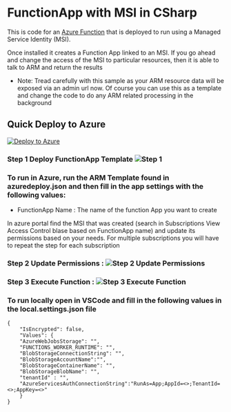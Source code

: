 # FunctionApp with MSI in CSharp

This is code for an [Azure Function](https://azure.microsoft.com/en-us/services/functions/) that is deployed to run using a Managed Service Identity (MSI).

Once installed it creates a Function App linked to an MSI. If you go ahead and change the access of the MSI to particular resources, then it is able to talk to ARM and return the results

* Note: Tread carefully with this sample as your ARM resource data will be exposed via an admin url now. Of course you can use this as a template and  change the code to do any ARM related processing in the background

## Quick Deploy to Azure

[![Deploy to Azure](http://azuredeploy.net/deploybutton.svg)](https://azuredeploy.net/)
### Step 1 Deploy FunctionApp Template ![Step 1](https://user-images.githubusercontent.com/2650941/53583547-a4c29880-3b36-11e9-808c-0b2937a43691.PNG)

### To run in Azure, run the ARM Template found in azuredeploy.json and then fill in the app settings with the following values:
- FunctionApp Name : The name of the function App you want to create

In azure portal find the MSI that was created (search in Subscriptions View Access Control blase based on FunctionApp name) and update its permissions based on your needs. For multiple subscriptions you will have to repeat the step for each subscription

### Step 2 Update Permissions : ![Step 2 Update Permissions](https://user-images.githubusercontent.com/2650941/53583563-aa1fe300-3b36-11e9-804f-b84243378aab.jpg)

### Step 3 Execute Function : ![Step 3 Execute Function ](https://user-images.githubusercontent.com/2650941/53583986-83ae7780-3b37-11e9-947f-5c5ce6c6e999.png)

### To run locally open in VSCode and fill in the following values in the local.settings.json file 
```
{
    "IsEncrypted": false,
    "Values": {
    "AzureWebJobsStorage": "",
    "FUNCTIONS_WORKER_RUNTIME": "",
    "BlobStorageConnectionString": "",
    "BlobStorageAccountName":"",
    "BlobStorageContainerName": "",
    "BlobStorageBlobName": "",
    "tenantId" : "",
    "AzureServicesAuthConnectionString":"RunAs=App;AppId=<>;TenantId=<>;AppKey=<>"
    }
}
```
